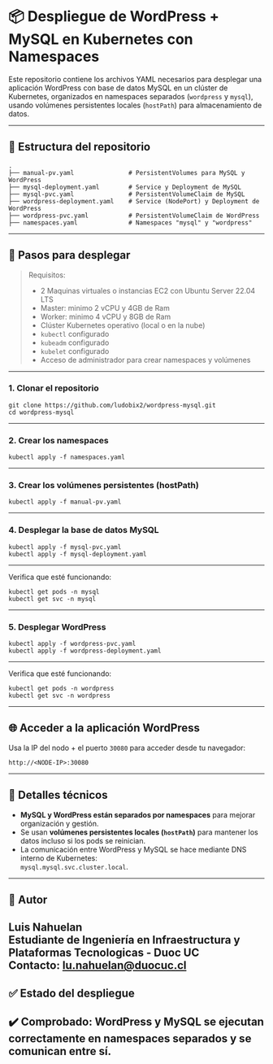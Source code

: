 # 📦 Despliegue de WordPress + MySQL en Kubernetes con Namespaces

Este repositorio contiene los archivos YAML necesarios para desplegar una aplicación WordPress con base de datos MySQL en un clúster de Kubernetes, organizados en namespaces separados (`wordpress` y `mysql`), usando volúmenes persistentes locales (`hostPath`) para almacenamiento de datos.

---
## 📁 Estructura del repositorio
```
.
├── manual-pv.yaml               # PersistentVolumes para MySQL y WordPress
├── mysql-deployment.yaml        # Service y Deployment de MySQL
├── mysql-pvc.yaml               # PersistentVolumeClaim de MySQL
├── wordpress-deployment.yaml    # Service (NodePort) y Deployment de WordPress
├── wordpress-pvc.yaml           # PersistentVolumeClaim de WordPress
├── namespaces.yaml              # Namespaces "mysql" y "wordpress"
```
---

## 🚀 Pasos para desplegar

> Requisitos:
> - 2 Maquinas virtuales o instancias EC2 con Ubuntu Server 22.04 LTS
> - Master: minimo 2 vCPU y 4GB de Ram 
> - Worker: minimo 4 vCPU y 8GB de Ram
> - Clúster Kubernetes operativo (local o en la nube)
> - `kubectl` configurado
> - `kubeadm` configurado
> - `kubelet` configurado
> - Acceso de administrador para crear namespaces y volúmenes
---
### 1. Clonar el repositorio
```
git clone https://github.com/ludobix2/wordpress-mysql.git
cd wordpress-mysql
```
---
### 2. Crear los namespaces
```
kubectl apply -f namespaces.yaml
```
---
### 3. Crear los volúmenes persistentes (hostPath)
```
kubectl apply -f manual-pv.yaml
```
---
### 4. Desplegar la base de datos MySQL
```
kubectl apply -f mysql-pvc.yaml
kubectl apply -f mysql-deployment.yaml
```
---
Verifica que esté funcionando:

```
kubectl get pods -n mysql
kubectl get svc -n mysql
```
---
### 5. Desplegar WordPress

```
kubectl apply -f wordpress-pvc.yaml
kubectl apply -f wordpress-deployment.yaml
```
---
Verifica que esté funcionando:
```
kubectl get pods -n wordpress
kubectl get svc -n wordpress
```
---
## 🌐 Acceder a la aplicación WordPress

Usa la IP del nodo + el puerto `30080` para acceder desde tu navegador:

```
http://<NODE-IP>:30080
```
---
## 🧠 Detalles técnicos

- **MySQL y WordPress están separados por namespaces** para mejorar organización y gestión.
- Se usan **volúmenes persistentes locales (`hostPath`)** para mantener los datos incluso si los pods se reinician.
- La comunicación entre WordPress y MySQL se hace mediante DNS interno de Kubernetes:  
  `mysql.mysql.svc.cluster.local`.
---
## 📌 Autor

**Luis Nahuelan**  
Estudiante de Ingeniería en Infraestructura y Plataformas Tecnologicas - Duoc UC  
Contacto: lu.nahuelan@duocuc.cl
---
## ✅ Estado del despliegue

✔️ Comprobado: WordPress y MySQL se ejecutan correctamente en namespaces separados y se comunican entre sí.
---
